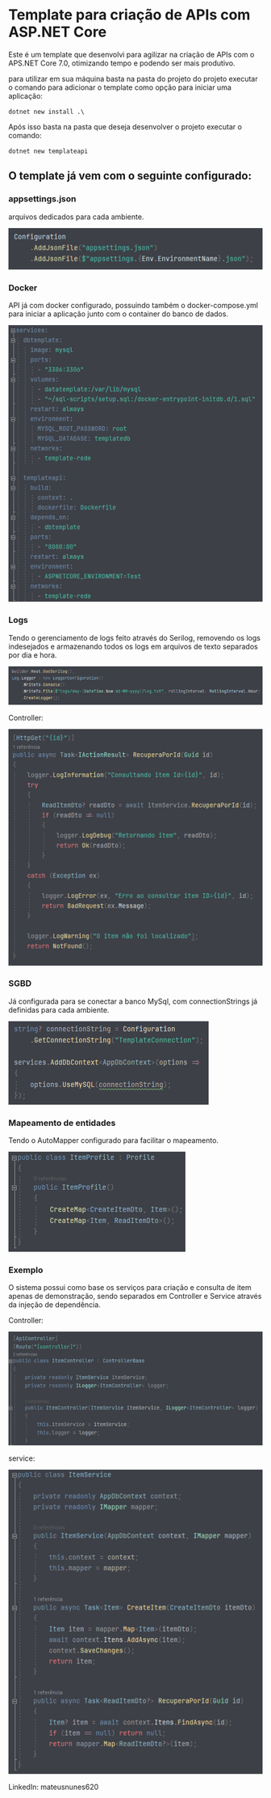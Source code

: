 # Template para criação de APIs com ASP.NET Core

Este é um template que desenvolvi para agilizar na criação de APIs com o APS.NET Core 7.0, otimizando tempo e podendo ser mais produtivo.

para utilizar em sua máquina basta na pasta do projeto do projeto executar o comando para adicionar o template como opção para iniciar uma aplicação:

```
dotnet new install .\
```

Após isso basta na pasta que deseja desenvolver o projeto executar o comando:

```
dotnet new templateapi
```

## O template já vem com o seguinte configurado:

### appsettings.json
arquivos dedicados para cada ambiente.

<img src="TemplateApi/Images/getAppsettings.png" alt="Configuração adicionando diferentes appsettings.json dependendo do ambiente">

### Docker
API já com docker configurado, possuindo também o docker-compose.yml para iniciar a aplicação junto com o container do banco de dados.

<img src="TemplateApi/Images/dockerCompose.png" alt="Arquivo docker-compose.yml">

### Logs
Tendo o gerenciamento de logs feito através do Serilog, removendo os logs indesejados e armazenando todos os logs em arquivos de texto separados por dia e hora.

<img src="TemplateApi/Images/serilog.png" alt="Configurando serilog na aplicação">

Controller:

<img src="TemplateApi/Images/logController.png" alt="Configurando logs em método da controller">

### SGBD
Já configurada para se conectar a banco MySql, com connectionStrings já definidas para cada ambiente.

<img src="TemplateApi/Images/dbContext.png" alt="Configurando connectionString">

### Mapeamento de entidades
Tendo o AutoMapper configurado para facilitar o mapeamento.

<img src="TemplateApi/Images/mapper.png" alt="Configurando profile do AutoMapper">

### Exemplo
O sistema possui como base os serviços para criação e consulta de item apenas de demonstração, sendo separados em Controller e Service através da injeção de dependência.

Controller:

<img src="TemplateApi/Images/controller.png" alt="Configurando injeção de dependência na Controller">

service:

<img src="TemplateApi/Images/service.png" alt="Classe ItemService">

LinkedIn: <a src="https://www.linkedin.com/in/mateusnunes620/">mateusnunes620</a>